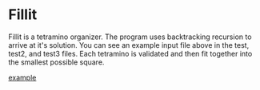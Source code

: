 # Fillit

Fillit is a tetramino organizer. The program uses backtracking recursion 
to arrive at it's solution. You can see an example input file above
in the test, test2, and test3 files. Each tetramino is validated and then 
fit together into the smallest possible square.

[example](https://github.com/Dauie/fillit/blob/master/filss.png)